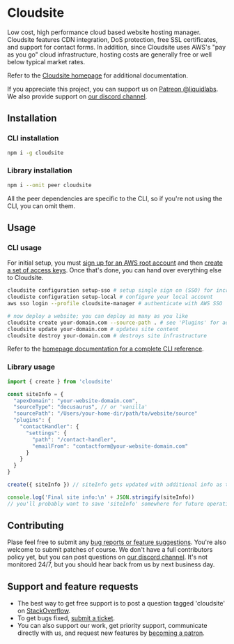 # Cloudsite

Low cost, high performance cloud based website hosting manager. Cloudsite features CDN integration, DoS protection, free SSL certificates, and support for contact forms. In addition, since Cloudsite uses AWS's "pay as you go" cloud infrastructure, hosting costs are generally free or well below typical market rates.

Refer to the [Cloudsite homepage](https://cloudsitehosting.org) for additional documentation.

If you appreciate this project, you can support us on [Patreon @liquidlabs](https://patreon.com/liquidlabs). We also provide support on [our discord channel](https://discord.gg/QWAav6fZ5C).

## Installation

### CLI installation

```bash
npm i -g cloudsite
```

### Library installation

```bash
npm i --omit peer cloudsite
```

All the peer dependencies are specific to the CLI, so if you're not using the CLI, you can omit them.

## Usage

### CLI usage

For initial setup, you must [sign up for an AWS root account](https://cloudsitehosting.org/docs/get-started/authentication#sign-up-for-an-aws-root-account) and then [create a set of access keys](https://cloudsitehosting.org/docs/get-started/authentication#initial-authentication-with-access-keys). Once that's done, you can hand over everything else to Cloudsite.

```bash
cloudsite configuration setup-sso # setup single sign on (SSO) for increased security
cloudiste configuration setup-local # configure your local account
aws sso login --profile cloudsite-manager # authenticate with AWS SSO

# now deploy a website; you can deploy as many as you like
cloudsite create your-domain.com --source-path . # see 'Plugins' for additional options
cloudsite update your-domain.com # updates site content
cloudsite destroy your-domain.com # destroys site infrastructure
```

Refer to the [homepage documentation for a complete CLI reference](https://cloudsitehosting.org/docs/user-guides/command-line-reference).

### Library usage

```javascript
import { create } from 'cloudsite'

const siteInfo = {
  "apexDomain": "your-website-domain.com",
  "sourceType": "docusaurus", // or 'vanilla'
  "sourcePath": "/Users/your-home-dir/path/to/website/source"
  "plugins": {
    "contactHandler": {
      "settings": {
        "path": "/contact-handler",
        "emailFrom": "contactform@your-website-domain.com"
      }
    }
  }
}

create({ siteInfo }) // siteInfo gets updated with additional info as the site is created

console.log('Final site info:\n' + JSON.stringify(siteInfo))
// you'll probably want to save 'siteInfo' somewhere for future operations on the same site
```

## Contributing

Plase feel free to submit any [bug reports or feature suggestions](https://github.com/liquid-labs/cloudsite/issues). You're also welcome to submit patches of course. We don't have a full contributors policy yet, but you can post questions on [our discord channel](https://discord.gg/QWAav6fZ5C). It's not monitored 24/7, but you should hear back from us by next business day.

## Support and feature requests

- The best way to get free support is to post a question tagged 'cloudsite' on [StackOverflow](https://stackoverflow.com).
- To get bugs fixed, [submit a ticket](https://github.com/liquid-labs/cloudsite/issues).
- You can also support our work, get priority support, communicate directly with us, and request new features by [becoming a patron](https://www.patreon.com/liquidlabs).

